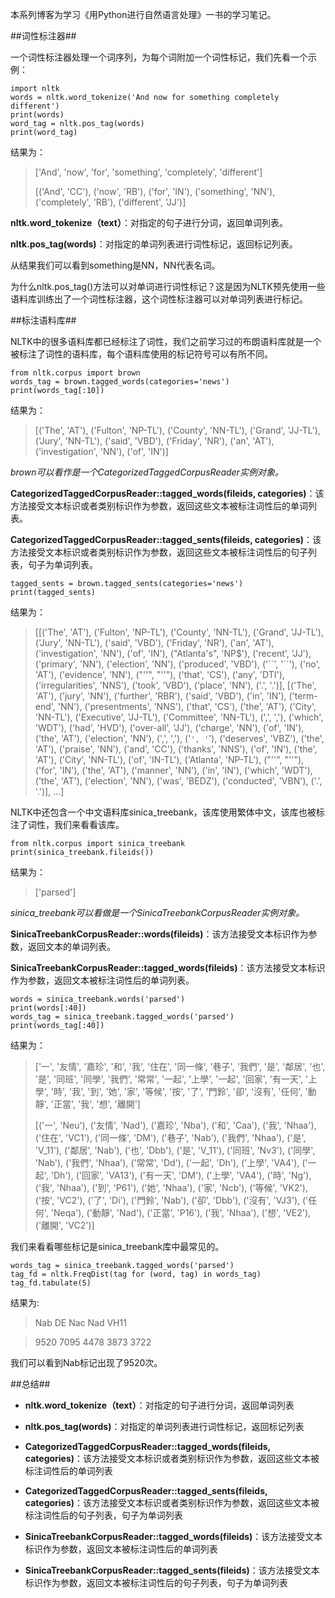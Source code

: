 本系列博客为学习《用Python进行自然语言处理》一书的学习笔记。

##词性标注器##

一个词性标注器处理一个词序列，为每个词附加一个词性标记，我们先看一个示例：

    import nltk
    words = nltk.word_tokenize('And now for something completely different')
    print(words)
    word_tag = nltk.pos_tag(words)
    print(word_tag)

结果为：
> ['And', 'now', 'for', 'something', 'completely', 'different']
> 
> [('And', 'CC'), ('now', 'RB'), ('for', 'IN'), ('something', 'NN'), ('completely', 'RB'), ('different', 'JJ')]

**nltk.word_tokenize（text）**：对指定的句子进行分词，返回单词列表。

**nltk.pos_tag(words)**：对指定的单词列表进行词性标记，返回标记列表。

从结果我们可以看到something是NN，NN代表名词。

为什么nltk.pos_tag()方法可以对单词进行词性标记？这是因为NLTK预先使用一些语料库训练出了一个词性标注器，这个词性标注器可以对单词列表进行标记。

##标注语料库##

NLTK中的很多语料库都已经标注了词性，我们之前学习过的布朗语料库就是一个被标注了词性的语料库，每个语料库使用的标记符号可以有所不同。

    from nltk.corpus import brown
    words_tag = brown.tagged_words(categories='news')
    print(words_tag[:10])

结果为：
> [('The', 'AT'), ('Fulton', 'NP-TL'), ('County', 'NN-TL'), ('Grand', 'JJ-TL'), ('Jury', 'NN-TL'), ('said', 'VBD'), ('Friday', 'NR'), ('an', 'AT'), ('investigation', 'NN'), ('of', 'IN')]

*brown可以看作是一个CategorizedTaggedCorpusReader实例对象。*

**CategorizedTaggedCorpusReader::tagged_words(fileids, categories)**：该方法接受文本标识或者类别标识作为参数，返回这些文本被标注词性后的单词列表。

**CategorizedTaggedCorpusReader::tagged_sents(fileids, categories)**：该方法接受文本标识或者类别标识作为参数，返回这些文本被标注词性后的句子列表，句子为单词列表。
    
    tagged_sents = brown.tagged_sents(categories='news')
    print(tagged_sents)

结果为：
> [[('The', 'AT'), ('Fulton', 'NP-TL'), ('County', 'NN-TL'), ('Grand', 'JJ-TL'), ('Jury', 'NN-TL'), ('said', 'VBD'), ('Friday', 'NR'), ('an', 'AT'), ('investigation', 'NN'), ('of', 'IN'), ("Atlanta's", 'NP$'), ('recent', 'JJ'), ('primary', 'NN'), ('election', 'NN'), ('produced', 'VBD'), ('\`\`', '\`\`'), ('no', 'AT'), ('evidence', 'NN'), ("''", "''"), ('that', 'CS'), ('any', 'DTI'), ('irregularities', 'NNS'), ('took', 'VBD'), ('place', 'NN'), ('.', '.')], [('The', 'AT'), ('jury', 'NN'), ('further', 'RBR'), ('said', 'VBD'), ('in', 'IN'), ('term-end', 'NN'), ('presentments', 'NNS'), ('that', 'CS'), ('the', 'AT'), ('City', 'NN-TL'), ('Executive', 'JJ-TL'), ('Committee', 'NN-TL'), (',', ','), ('which', 'WDT'), ('had', 'HVD'), ('over-all', 'JJ'), ('charge', 'NN'), ('of', 'IN'), ('the', 'AT'), ('election', 'NN'), (',', ','), ('``', '``'), ('deserves', 'VBZ'), ('the', 'AT'), ('praise', 'NN'), ('and', 'CC'), ('thanks', 'NNS'), ('of', 'IN'), ('the', 'AT'), ('City', 'NN-TL'), ('of', 'IN-TL'), ('Atlanta', 'NP-TL'), ("''", "''"), ('for', 'IN'), ('the', 'AT'), ('manner', 'NN'), ('in', 'IN'), ('which', 'WDT'), ('the', 'AT'), ('election', 'NN'), ('was', 'BEDZ'), ('conducted', 'VBN'), ('.', '.')], ...]


NLTK中还包含一个中文语料库sinica_treebank，该库使用繁体中文，该库也被标注了词性，我们来看看该库。

    from nltk.corpus import sinica_treebank
    print(sinica_treebank.fileids())

结果为：
> ['parsed']

*sinica_treebank可以看做是一个SinicaTreebankCorpusReader实例对象。*

**SinicaTreebankCorpusReader::words(fileids)**：该方法接受文本标识作为参数，返回文本的单词列表。

**SinicaTreebankCorpusReader::tagged_words(fileids)**：该方法接受文本标识作为参数，返回文本被标注词性后的单词列表。

    words = sinica_treebank.words('parsed')
    print(words[:40])
    words_tag = sinica_treebank.tagged_words('parsed')
    print(words_tag[:40])

结果为：
> ['一', '友情', '嘉珍', '和', '我', '住在', '同一條', '巷子', '我們', '是', '鄰居', '也', '是', '同班', '同學', '我們', '常常', '一起', '上學', '一起', '回家', '有一天', '上學', '時', '我', '到', '她', '家', '等候', '按', '了', '門鈴', '卻', '沒有', '任何', '動靜', '正當', '我', '想', '離開']
> 
> [('一', 'Neu'), ('友情', 'Nad'), ('嘉珍', 'Nba'), ('和', 'Caa'), ('我', 'Nhaa'), ('住在', 'VC1'), ('同一條', 'DM'), ('巷子', 'Nab'), ('我們', 'Nhaa'), ('是', 'V\_11'), ('鄰居', 'Nab'), ('也', 'Dbb'), ('是', 'V_11'), ('同班', 'Nv3'), ('同學', 'Nab'), ('我們', 'Nhaa'), ('常常', 'Dd'), ('一起', 'Dh'), ('上學', 'VA4'), ('一起', 'Dh'), ('回家', 'VA13'), ('有一天', 'DM'), ('上學', 'VA4'), ('時', 'Ng'), ('我', 'Nhaa'), ('到', 'P61'), ('她', 'Nhaa'), ('家', 'Ncb'), ('等候', 'VK2'), ('按', 'VC2'), ('了', 'Di'), ('門鈴', 'Nab'), ('卻', 'Dbb'), ('沒有', 'VJ3'), ('任何', 'Neqa'), ('動靜', 'Nad'), ('正當', 'P16'), ('我', 'Nhaa'), ('想', 'VE2'), ('離開', 'VC2')]

我们来看看哪些标记是sinica_treebank库中最常见的。

    words_tag = sinica_treebank.tagged_words('parsed')
    tag_fd = nltk.FreqDist(tag for (word, tag) in words_tag)
    tag_fd.tabulate(5)

结果为:

>  Nab   DE  Nac  Nad VH11 

> 9520 7095 4478 3873 3722 

我们可以看到Nab标记出现了9520次。

##总结##

- **nltk.word_tokenize（text）**：对指定的句子进行分词，返回单词列表

- **nltk.pos_tag(words)**：对指定的单词列表进行词性标记，返回标记列表

- **CategorizedTaggedCorpusReader::tagged_words(fileids, categories)**：该方法接受文本标识或者类别标识作为参数，返回这些文本被标注词性后的单词列表

- **CategorizedTaggedCorpusReader::tagged_sents(fileids, categories)**：该方法接受文本标识或者类别标识作为参数，返回这些文本被标注词性后的句子列表，句子为单词列表

- **SinicaTreebankCorpusReader::tagged_words(fileids)**：该方法接受文本标识作为参数，返回文本被标注词性后的单词列表

- **SinicaTreebankCorpusReader::tagged_sents(fileids)**：该方法接受文本标识作为参数，返回文本被标注词性后的句子列表，句子为单词列表
